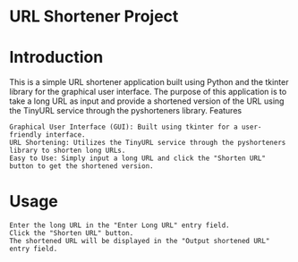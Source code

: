 # URL Shortener Project
# Introduction

This is a simple URL shortener application built using Python and the tkinter library for the graphical user interface. The purpose of this application is to take a long URL as input and provide a shortened version of the URL using the TinyURL service through the pyshorteners library.
Features

    Graphical User Interface (GUI): Built using tkinter for a user-friendly interface.
    URL Shortening: Utilizes the TinyURL service through the pyshorteners library to shorten long URLs.
    Easy to Use: Simply input a long URL and click the "Shorten URL" button to get the shortened version.
# Usage

    Enter the long URL in the "Enter Long URL" entry field.
    Click the "Shorten URL" button.
    The shortened URL will be displayed in the "Output shortened URL" entry field.
